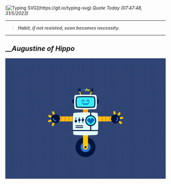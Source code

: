 [![Typing SVG](https://readme-typing-svg.herokuapp.com?font=Press+Start+2P&color=C2F784&size=35&width=900&height=100&lines=Hello+World%2C+I'm+Hung+!)](https://git.io/typing-svg) 
_Quote Today (07:47:48, 31/5/2023)_
___
>**_Habit, if not resisted, soon becomes necessity._**
___

## __**_Augustine of Hippo_**

![RobotDance](src/assets/images/robot-dancing-dribble.gif?style=center)

